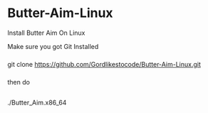 # Butter-Aim-Linux
Install Butter Aim On Linux

Make sure you got Git Installed 

###
git clone https://github.com/Gordlikestocode/Butter-Aim-Linux.git
###

then do 
##
./Butter_Aim.x86_64
##
